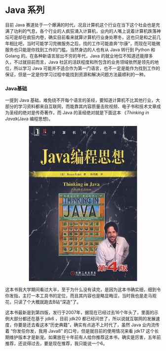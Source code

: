 # Java 系列
目前 Java 赛道处于一个爆满的时代，况且计算机这个行业在当下这个社会也是充满了功利的气息，各个行业的人疯狂涌入计算机，业内的人嘴上说着计算机跌落神坛可是却在疯狂内卷，确实目前看来就算计算机行业身处寒冬，这也只是和之前几年相比吧，当时可能学习完微服务之后，找的工作可能直奔“尔康”，而现在可能微服务也只能是你找到工作的门槛，当然身边的人也有从 Java 转行到 Python 和 Golang 的。在各种新语言层出不穷的年代，Java 的就业地位不知道还能撑多久，不过就目前而言，Java 社区的活跃程度和所包含的业务领域依然是领先的地位，所以学习 Java 可能并不适合作为第一门语言，也不一定是能作为找到工作的保证，但是一定是你学习过程中能找到资源和解决问题方法最顺利的一种。

### Java基础
一提到 Java 基础，难免绕不开每个语言的圣经，要知道计算机不比其他行业，大部分的学习资料都来自互联网，而能靠其内容质量击败视频、电子书和技术文章成为圣经的绝对是传奇著作，而 Java 的圣经绝对就是下面这本 《_Thinking in Java_》(Java 编程思想)。

<div style="text-align: center;">
  <img src="/assets/images/books/thinking-in-java.png" alt="Thinking in java" style="width:350px;height:500px;">
</div>

这本书我大学期间看过大半，至于为什么没有读完，是因为这本书确实细，细到令你发指，主打一本工具书的定位，而且其内容也是略显晦涩，当时我也是走马观花，只读了个大概就跑去B站“深造”了。

这本书最新是到第四版，发行于2007年，据现在已经过去16个年头了，里面的示例大部分都还在基于 jdk6 ，目前 jdk20 都已经问世了，所以说就互联网的发展速度，你要是还去看这本“历史典籍”，确实有点追不上时代了，虽然 Java 业内流传着 “你发任你发，我用 Java8” 的口号，但是就目前的使用情况来看 jdk17 这个长期维护版本才是新宠。如果放在十年前有人给你推荐这本书，确实是厉害，五年前推荐，还说得过去，要是现在推荐，我只能说一个6。
